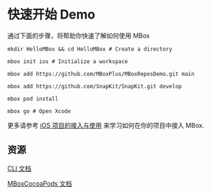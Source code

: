 # 快速开始 Demo

通过下面的步骤，将帮助你快速了解如何使用 MBox

```shell
mkdir HelloMBox && cd HelloMBox # Create a directory

mbox init ios # Initialize a workspace

mbox add https://github.com/MBoxPlus/MBoxReposDemo.git main

mbox add https://github.com/SnapKit/SnapKit.git develop

mbox pod install

mbox go # Open Xcode
```

更多请参考 [iOS 项目的接入与使用](./getting_started_ios.md) 来学习如何在你的项目中接入 MBox.

## 资源

[CLI 文档](https://github.com/MBoxPlus/mbox/wiki/CLI-documentation)

[MBoxCocoaPods 文档](https://github.com/MBoxPlus/mbox-cocoapods)